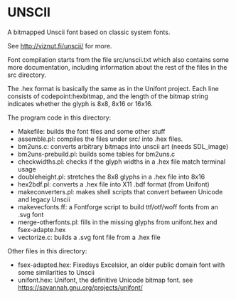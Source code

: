 # UNSCII

A bitmapped Unscii font based on classic system fonts.

See http://viznut.fi/unscii/ for more.

Font compilation starts from the file src/unscii.txt which also contains
some more documentation, including information about the rest of the files
in the src directory.

The .hex format is basically the same as in the Unifont project. Each line
consists of codepoint:hexbitmap, and the length of the bitmap string
indicates whether the glyph is 8x8, 8x16 or 16x16.

The program code in this directory:
- Makefile: builds the font files and some other stuff
- assemble.pl: compiles the files under src/ into .hex files.
- bm2uns.c: converts arbitrary bitmaps into unscii art (needs SDL_image)
- bm2uns-prebuild.pl: builds some tables for bm2uns.c
- checkwidths.pl: checks if the glyph widths in a .hex file match terminal usage
- doubleheight.pl: stretches the 8x8 glyphs in a .hex file into 8x16
- hex2bdf.pl: converts a .hex file into X11 .bdf format (from Unifont)
- makeconverters.pl: makes shell scripts that convert between Unicode and legacy Unscii
- makevecfonts.ff: a Fontforge script to build ttf/otf/woff fonts from an .svg font
- merge-otherfonts.pl: fills in the missing glyphs from unifont.hex and fsex-adapte.hex
- vectorize.c: builds a .svg font file from a .hex file

Other files in this directory:
- fsex-adapted.hex: Fixedsys Excelsior, an older public domain font with some similarities to Unscii
- unifont.hex: Unifont, the definitive Unicode bitmap font. see https://savannah.gnu.org/projects/unifont/
